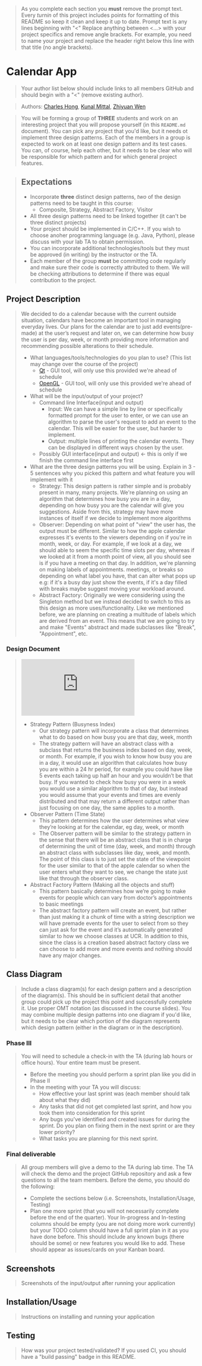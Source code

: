  > As you complete each section you **must** remove the prompt text. Every *turnin* of this project includes points for formatting of this README so keep it clean and keep it up to date. 
 > Prompt text is any lines beginning with "\<"
 > Replace anything between \<...\> with your project specifics and remove angle brackets. For example, you need to name your project and replace the header right below this line with that title (no angle brackets). 
# Calendar App
 > Your author list below should include links to all members GitHub and should begin with a "\<" (remove existing author).
 
 > Authors: [Charles Hong](https://github.com/Charles-Hong520), 
 > [Kunal Mittal](https://github.com/KunalMittal322), 
 > [Zhiyuan Wen](https://github.com/zhiyuanwen)
 
 > You will be forming a group of **THREE** students and work on an interesting project that you will propose yourself (in this `README.md` document). You can pick any project that you'd like, but it needs ot implement three design patterns. Each of the members in a group is expected to work on at least one design pattern and its test cases. You can, of course, help each other, but it needs to be clear who will be responsible for which pattern and for which general project features.
 
 > ## Expectations
 > * Incorporate **three** distinct design patterns, *two* of the design patterns need to be taught in this course:
 >   * Composite, Strategy, Abstract Factory, Visitor
 > * All three design patterns need to be linked together (it can't be three distinct projects)
 > * Your project should be implemented in C/C++. If you wish to choose anoher programming language (e.g. Java, Python), please discuss with your lab TA to obtain permission.
 > * You can incorporate additional technologies/tools but they must be approved (in writing) by the instructor or the TA.
 > * Each member of the group **must** be committing code regularly and make sure their code is correctly attributed to them. We will be checking attributions to determine if there was equal contribution to the project.

## Project Description
 > We decided to do a calendar because with the current outside situation, calendars have become an important tool in managing everyday lives. Our plans for the calendar are to just add events(pre-made) at the user’s request and later on, we can determine how busy the user is per day, week, or month providing more information and recommending possible alterations to their schedule.
 > * What languages/tools/technologies do you plan to use? (This list may change over the course of the project)
 >   * [Qt](https://www.qt.io/) - GUI tool, will only use this provided we're ahead of schedule
 >   * [OpenGL](http://www.opengl-tutorial.org/) - GUI tool, will only use this provided we're ahead of schedule
 > * What will be the input/output of your project?
 >   * Command line Interface(input and output)
 >     * Input: We can have a simple line by line or specifically formatted prompt for the user to enter, or we can use an algorithm to parse the user's request to add an event to the calendar. This will be easier for the user, but harder to implement.
 >     * Output: multiple lines of printing the calendar events. They can be displayed in different ways chosen by the user.
 >   * Possibly GUI interface(input and output) <- this is only if we finish the command line interface first
 > * What are the three design patterns you will be using. Explain in 3 - 5 sentences why you picked this pattern and what feature you will implement with it
 >     * Strategy: This design pattern is rather simple and is probably present in many, many projects. We're planning on using an algorithm that determines how busy you are in a day, depending on how busy you are the calendar will give you suggestions. Aside from this, strategy may have more instances of itself if we decide to implement more algorithms
 >     * Observer: Depending on what point of "view" the user has, the output must be different. Similar to how the apple calendar expresses it's events to the viewers depending on if you're in month, week, or day. For example, if we look at a day, we should able to seem the specific time slots per day, whereas if we looked at it from a month point of view, all you should see is if you have a meeting on that day. In addition, we're planning on making labels of appointments. meetings, or breaks so depending on what label you have, that can alter what pops up e.g: if it's a busy day just show the events, if it's a day filled with breaks maybe suggest moving your workload around.
 >     * Abstract Factory: Originally we were considering using the Singleton method but we instead decided to switch to this as this design as more uses/functionality. Like we mentioned before, we are planning on creating a multitude of labels which are derived from an event. This means that we are going to try and make "Events" abstract and made subclasses like "Break", "Appointment", etc. 

 ### Design Document
 
 > ![PDF of Diagram](https://github.com/cs100/final-project-chong039-kmitt006-zwen012/blob/master/CS100P2.pdf)
 > * Strategy Pattern (Busyness Index)
 >   * Our strategy pattern will incorporate a class that determines what to do based on how busy you are that day, week, month
 >   * The strategy pattern will have an abstract class with a subclass that returns the business index based on day, week, or month. For example, if you wish to know how busy you are in a day, it would use an algorithm that calculates how busy you are within a 24 hr period, for example you could have like 5 events each taking up half an hour and you wouldn’t be that busy. If you wanted to check how busy you were in a week you would use a similar algorithm to that of day, but instead you would assume that your events and times are evenly distributed and that may return a different output rather than just focusing on one day, the same applies to a month.
 > * Observer Pattern (Time State)
 >   * This pattern determines how the user determines what view they’re looking at for the calendar, eg day, week, or month
 >   * The Observer pattern will be similar to the strategy pattern in the sense that there will be an abstract class that is in charge of determining the unit of time (day, week, and month) through an abstract class with subclasses like day, week, and month. The point of this class is to just set the state of the viewpoint for the user similar to that of the apple calendar so when the user enters what they want to see, we change the state just like that through the observer class.
> * Abstract Factory Pattern (Making all the objects and stuff)
>   * This pattern basically determines how we’re going to make events for people which can vary from doctor’s appointments to basic meetings
>   * The abstract factory pattern will create an event, but rather than just making it a chunk of time with a string description we will have premade events for the user to select from so they can just ask for the event and it’s automatically generated similar to how we choose classes at UCR. In addition to this, since the class is a creation based abstract factory class we can choose to add more and more events and nothing should have any major changes.

 
## Class Diagram
 > Include a class diagram(s) for each design pattern and a description of the diagram(s). This should be in sufficient detail that another group could pick up the project this point and successfully complete it. Use proper OMT notation (as discussed in the course slides). You may combine multiple design patterns into one diagram if you'd like, but it needs to be clear which portion of the diagram represents which design pattern (either in the diagram or in the description). 
 
 ### Phase III
 > You will need to schedule a check-in with the TA (during lab hours or office hours). Your entire team must be present. 
 > * Before the meeting you should perform a sprint plan like you did in Phase II
 > * In the meeting with your TA you will discuss: 
 >   - How effective your last sprint was (each member should talk about what they did)
 >   - Any tasks that did not get completed last sprint, and how you took them into consideration for this sprint
 >   - Any bugs you've identified and created issues for during the sprint. Do you plan on fixing them in the next sprint or are they lower priority?
 >   - What tasks you are planning for this next sprint.

 ### Final deliverable
 > All group members will give a demo to the TA during lab time. The TA will check the demo and the project GitHub repository and ask a few questions to all the team members. 
 > Before the demo, you should do the following:
 > * Complete the sections below (i.e. Screenshots, Installation/Usage, Testing)
 > * Plan one more sprint (that you will not necessarily complete before the end of the quarter). Your In-progress and In-testing columns should be empty (you are not doing more work currently) but your TODO column should have a full sprint plan in it as you have done before. This should include any known bugs (there should be some) or new features you would like to add. These should appear as issues/cards on your Kanban board. 
 ## Screenshots
 > Screenshots of the input/output after running your application
 ## Installation/Usage
 > Instructions on installing and running your application
 ## Testing
 > How was your project tested/validated? If you used CI, you should have a "build passing" badge in this README.
 
